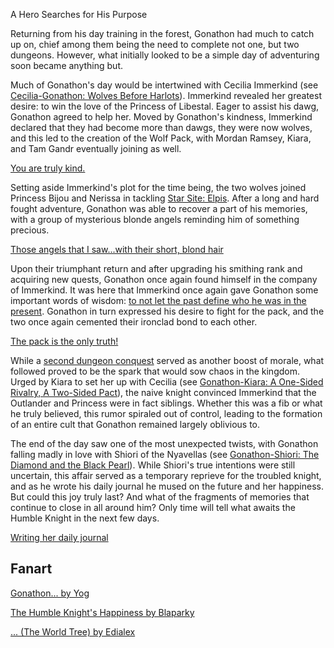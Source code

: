 A Hero Searches for His Purpose

Returning from his day training in the forest, Gonathon had much to catch up on, chief among them being the need to complete not one, but two dungeons. However, what initially looked to be a simple day of adventuring soon became anything but.

Much of Gonathon's day would be intertwined with Cecilia Immerkind (see [Cecilia-Gonathon: Wolves Before Harlots](#edge:cecilia-gigi)). Immerkind revealed her greatest desire: to win the love of the Princess of Libestal. Eager to assist his dawg, Gonathon agreed to help her. Moved by Gonathon's kindness, Immerkind declared that they had become more than dawgs, they were now wolves, and this led to the creation of the Wolf Pack, with Mordan Ramsey, Kiara, and Tam Gandr eventually joining as well.

[You are truly kind.](#embed:https://youtu.be/dgfH4qnRlfw?t=2020)

Setting aside Immerkind's plot for the time being, the two wolves joined Princess Bijou and Nerissa in tackling [Star Site: Elpis](https://youtu.be/dgfH4qnRlfw?t=4404). After a long and hard fought adventure, Gonathon was able to recover a part of his memories, with a group of mysterious blonde angels reminding him of something precious.

[Those angels that I saw...with their short, blond hair](#embed:https://youtu.be/dgfH4qnRlfw?t=7532)

Upon their triumphant return and after upgrading his smithing rank and acquiring new quests, Gonathon once again found himself in the company of Immerkind. It was here that Immerkind once again gave Gonathon some important words of wisdom: [to not let the past define who he was in the present](https://youtu.be/dgfH4qnRlfw?t=9664). Gonathon in turn expressed his desire to fight for the pack, and the two once again cemented their ironclad bond to each other.

[The pack is the only truth!](#embed:https://youtu.be/dgfH4qnRlfw?t=9538)

While a [second dungeon conquest](https://youtu.be/dgfH4qnRlfw?t=12253) served as another boost of morale, what followed proved to be the spark that would sow chaos in the kingdom. Urged by Kiara to set her up with Cecilia (see [Gonathon-Kiara: A One-Sided Rivalry, A Two-Sided Pact](#edge:gigi-kiara)), the naive knight convinced Immerkind that the Outlander and Princess were in fact siblings. Whether this was a fib or what he truly believed, this rumor spiraled out of control, leading to the formation of an entire cult that Gonathon remained largely oblivious to.

The end of the day saw one of the most unexpected twists, with Gonathon falling madly in love with Shiori of the Nyavellas (see [Gonathon-Shiori: The Diamond and the Black Pearl](#edge:gigi-shiori)). While Shiori's true intentions were still uncertain, this affair served as a temporary reprieve for the troubled knight, and as he wrote his daily journal he mused on the future and her happiness. But could this joy truly last? And what of the fragments of memories that continue to close in all around him? Only time will tell what awaits the Humble Knight in the next few days.

[Writing her daily journal](#embed:https://youtu.be/dgfH4qnRlfw?t=20429)

## Fanart

[Gonathon... by Yog](https://x.com/massiveyog/status/1919634283809144908?s=46&t=Hs_QRLG_ayqKN5hO2BW3-A)

[The Humble Knight's Happiness by Blaparky](https://x.com/blaparky/status/1919657314384282081)

[... (The World Tree) by Edialex](https://x.com/Ediialex/status/1919243257499853211)
